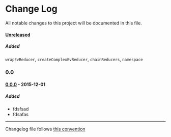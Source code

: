 # Change Log
All notable changes to this project will be documented in this file.

#### [Unreleased][unreleased]
##### Added
`wrapEvReducer`, `createComplexEvReducer`, `chainReducers`, `namespace`

### 0.0

#### [0.0.0] - 2015-12-01
##### Added
* fdsfsad
* fdsafas


------------
Changelog file follows [this convention](http://keepachangelog.com/)

[unreleased]: https://github.com/evoja/reudx-reducers/compare/0.0.0...master
[0.0.1-c]: https://github.com/evoja/redux-reducers/compare/0.0.0...0.0.1
[0.0.1]: https://github.com/evoja/redux-reducers/tree/0.0.1
[0.0.0]: https://github.com/evoja/redux-reducers/tree/0.0.0
